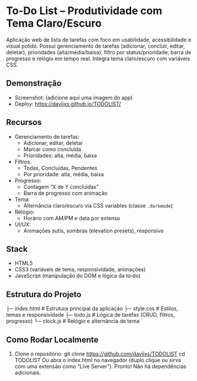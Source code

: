 # To‑Do List – Produtividade com Tema Claro/Escuro

Aplicação web de lista de tarefas com foco em usabilidade, acessibilidade e visual polido. Possui gerenciamento de tarefas (adicionar, concluir, editar, deletar), prioridades (alta/média/baixa), filtro por status/prioridade, barra de progresso e relógio em tempo real. Integra tema claro/escuro com variáveis CSS.

## Demonstração

- Screenshot: (adicione aqui uma imagem do app)
- Deploy: https://daviixs.github.io/TODOLIST/

## Recursos

- Gerenciamento de tarefas:
  - Adicionar, editar, deletar
  - Marcar como concluída
  - Prioridades: alta, média, baixa
- Filtros:
  - Todas, Concluídas, Pendentes
  - Por prioridade: alta, média, baixa
- Progresso:
  - Contagem “X de Y concluídas”
  - Barra de progresso com animação
- Tema:
  - Alternância claro/escuro via CSS variables (classe `.darkmode`)
- Relógio:
  - Horário com AM/PM e data por extenso
- UI/UX:
  - Animações sutis, sombras (elevation presets), responsivo
    
## Stack
- HTML5
- CSS3 (variáveis de tema, responsividade, animações)
- JavaScript (manipulação do DOM e lógica da to‑do)

## Estrutura do Projeto
├─ index.html     # Estrutura principal da aplicação
├─ style.css      # Estilos, temas e responsividade
├─ todo.js        # Lógica de tarefas (CRUD, filtros, progresso)
└─ clock.js       # Relógio e alternância de tema

## Como Rodar Localmente

1. Clone o repositório:
   git clone https://github.com/daviixs/TODOLIST
   cd TODOLIST
Ou abra o index.html no navegador (duplo clique ou sirva com uma extensão como “Live Server”).
Pronto! Não há dependências adicionais.
